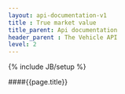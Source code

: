 ```yaml
---
layout: api-documentation-v1
title : True market value
title_parent: Api documentation
header_parent : The Vehicle API
level: 2
---
```

{% include JB/setup %}

####{{page.title}}


 
